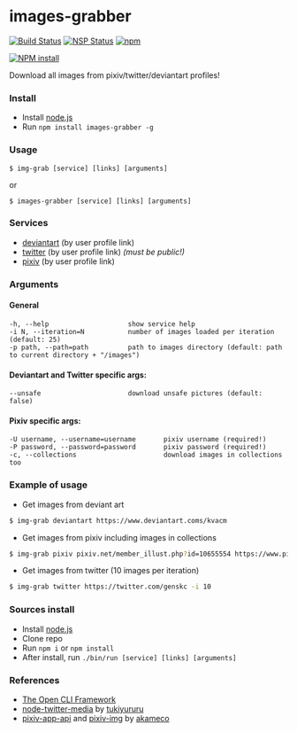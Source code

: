# images-grabber
[![Build Status](https://travis-ci.org/Antosik/images-grabber.svg?branch=master)](https://travis-ci.org/Antosik/images-grabber)
[![NSP Status](https://snyk.io/test/github/Antosik/images-grabber/badge.svg?targetFile=package.json)](https://snyk.io/test/github/Antosik/images-grabber?targetFile=package.json)
[![npm](https://img.shields.io/npm/dt/images-grabber.svg)](https://www.npmjs.com/package/images-grabber)

[![NPM install](https://nodei.co/npm/images-grabber.png?mini=true)](https://www.npmjs.com/package/images-grabber)

Download all images from pixiv/twitter/deviantart profiles!


### Install
* Install [node.js](https://nodejs.org/en/)
* Run `npm install images-grabber -g`


### Usage
```sh-session
$ img-grab [service] [links] [arguments]
``` 
or 
```sh-session
$ images-grabber [service] [links] [arguments]
```
 
### Services

* [deviantart](http://www.deviantart.com/) (by user profile link)
* [twitter](https://twitter.com/) (by user profile link) _(must be public!)_
* [pixiv](https://www.pixiv.net/) (by user profile link)

### Arguments
#### General
```
-h, --help                    show service help
-i N, --iteration=N           number of images loaded per iteration (default: 25)
-p path, --path=path          path to images directory (default: path to current directory + "/images")
```
#### Deviantart and Twitter specific args:
```
--unsafe                      download unsafe pictures (default: false)
```
#### Pixiv specific args:
```
-U username, --username=username       pixiv username (required!)
-P password, --password=password       pixiv password (required!)
-c, --collections                      download images in collections too
```

### Example of usage

* Get images from deviant art 
```sh
$ img-grab deviantart https://www.deviantart.coms/kvacm
```
* Get images from pixiv including images in collections
```sh
$ img-grab pixiv pixiv.net/member_illust.php?id=10655554 https://www.pixiv.net/member.php?id=810305 -c
```
* Get images from twitter (10 images per iteration)
```sh
$ img-grab twitter https://twitter.com/genskc -i 10
```

### Sources install

* Install [node.js](https://nodejs.org/en/)
* Clone repo
* Run `npm i` or `npm install`
* After install, run `./bin/run [service] [links] [arguments]`

### References
* [The Open CLI Framework](https://oclif.io)
* [node-twitter-media](https://github.com/tukiyururu/node-twitter-media) by [tukiyururu](https://github.com/tukiyururu)
* [pixiv-app-api](https://github.com/akameco/pixiv-app-api) and [pixiv-img](https://github.com/akameco/pixiv-img) by [akameco](https://github.com/akameco)
